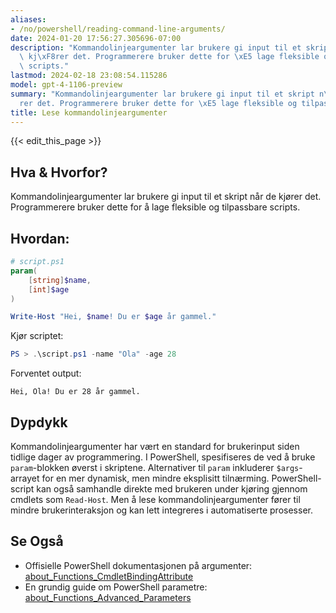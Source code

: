 ```yaml
---
aliases:
- /no/powershell/reading-command-line-arguments/
date: 2024-01-20 17:56:27.305696-07:00
description: "Kommandolinjeargumenter lar brukere gi input til et skript n\xE5r de\
  \ kj\xF8rer det. Programmerere bruker dette for \xE5 lage fleksible og tilpassbare\
  \ scripts."
lastmod: 2024-02-18 23:08:54.115286
model: gpt-4-1106-preview
summary: "Kommandolinjeargumenter lar brukere gi input til et skript n\xE5r de kj\xF8\
  rer det. Programmerere bruker dette for \xE5 lage fleksible og tilpassbare scripts."
title: Lese kommandolinjeargumenter
---
```


{{< edit_this_page >}}

## Hva & Hvorfor?
Kommandolinjeargumenter lar brukere gi input til et skript når de kjører det. Programmerere bruker dette for å lage fleksible og tilpassbare scripts.

## Hvordan:
```PowerShell
# script.ps1
param(
    [string]$name,
    [int]$age
)

Write-Host "Hei, $name! Du er $age år gammel."
```
Kjør scriptet:
```PowerShell
PS > .\script.ps1 -name "Ola" -age 28
```
Forventet output:
```
Hei, Ola! Du er 28 år gammel.
```

## Dypdykk
Kommandolinjeargumenter har vært en standard for brukerinput siden tidlige dager av programmering. I PowerShell, spesifiseres de ved å bruke `param`-blokken øverst i skriptene. Alternativer til `param` inkluderer `$args`-arrayet for en mer dynamisk, men mindre eksplisitt tilnærming. PowerShell-script kan også samhandle direkte med brukeren under kjøring gjennom cmdlets som `Read-Host`. Men å lese kommandolinjeargumenter fører til mindre brukerinteraksjon og kan lett integreres i automatiserte prosesser.

## Se Også
- Offisielle PowerShell dokumentasjonen på argumenter: [about_Functions_CmdletBindingAttribute](https://learn.microsoft.com/en-us/powershell/module/microsoft.powershell.core/about/about_Functions_CmdletBindingAttribute)
- En grundig guide om PowerShell parametre: [about_Functions_Advanced_Parameters](https://learn.microsoft.com/en-us/powershell/module/microsoft.powershell.core/about/about_Functions_Advanced_Parameters)
